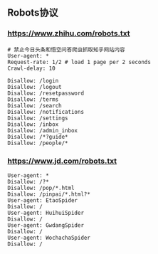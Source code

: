 ## Robots协议
### https://www.zhihu.com/robots.txt
```
# 禁止今日头条和悟空问答爬虫抓取知乎网站内容
User-agent: *
Request-rate: 1/2 # load 1 page per 2 seconds
Crawl-delay: 10

Disallow: /login
Disallow: /logout
Disallow: /resetpassword
Disallow: /terms
Disallow: /search
Disallow: /notifications
Disallow: /settings
Disallow: /inbox
Disallow: /admin_inbox
Disallow: /*?guide*
Disallow: /people/*
```

### https://www.jd.com/robots.txt
```
User-agent: * 
Disallow: /?* 
Disallow: /pop/*.html 
Disallow: /pinpai/*.html?* 
User-agent: EtaoSpider 
Disallow: / 
User-agent: HuihuiSpider 
Disallow: / 
User-agent: GwdangSpider 
Disallow: / 
User-agent: WochachaSpider 
Disallow: /
```
